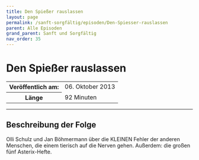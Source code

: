 ```yaml
---
title: Den Spießer rauslassen
layout: page
permalink: /sanft-sorgfältig/episoden/Den-Spiesser-rauslassen
parent: Alle Episoden
grand_parent: Sanft und Sorgfältig
nav_order: 35
---
```


# Den Spießer rauslassen
<table class="resp-table dcf-table dcf-table-responsive dcf-table-bordered dcf-table-striped dcf-w-100%">
                    <tbody>
                        <tr>
                            <th scope="row">Veröffentlich am:</th>
                            <td data-label="Veröffentlich am:">06. Oktober 2013</td>
                        </tr>
                        <tr>
                            <th scope="row">Länge </th>
                            <td data-label="Länge ">92 Minuten</td>
                        </tr></tbody>
                </table>

***

## Beschreibung der Folge

<div>
Olli Schulz und Jan Böhmermann über die KLEINEN Fehler der anderen Menschen, die einem tierisch auf die Nerven gehen. Außerdem: die großen fünf Asterix-Hefte.  
</div>

